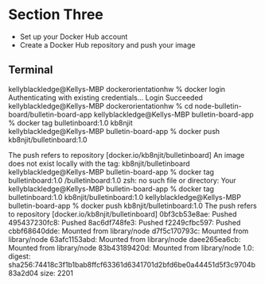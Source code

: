 # Section Three

* Set up your Docker Hub account
* Create a Docker Hub repository and push your image

## Terminal

kellyblackledge@Kellys-MBP dockerorientationhw % docker login
Authenticating with existing credentials...
Login Succeeded
kellyblackledge@Kellys-MBP dockerorientationhw % cd node-bulletin-board/bulletin-board-app
kellyblackledge@Kellys-MBP bulletin-board-app % docker tag bulletinboard:1.0 kb8njit            
kellyblackledge@Kellys-MBP bulletin-board-app % docker push kb8njit/bulletinboard:1.0

The push refers to repository [docker.io/kb8njit/bulletinboard]
An image does not exist locally with the tag: kb8njit/bulletinboard
kellyblackledge@Kellys-MBP bulletin-board-app % docker tag bulletinboard:1.0 <Your Docker ID>/bulletinboard:1.0
zsh: no such file or directory: Your
kellyblackledge@Kellys-MBP bulletin-board-app % docker tag bulletinboard:1.0 kb8njit/bulletinboard:1.0
kellyblackledge@Kellys-MBP bulletin-board-app % docker push kb8njit/bulletinboard:1.0
The push refers to repository [docker.io/kb8njit/bulletinboard]
0bf3cb53e8ae: Pushed 
495437230fc8: Pushed 
8ac6df748fe3: Pushed 
f2249cfbc597: Pushed 
cbbf68640dde: Mounted from library/node 
d7f5c170793c: Mounted from library/node 
63afc1153abd: Mounted from library/node 
daee265ea6cb: Mounted from library/node 
83b43189420d: Mounted from library/node 
1.0: digest: sha256:74418c3f1b1bab8ffcf63361d6341701d2bfd6be0a44451d5f3c9704b83a2d04 size: 2201
